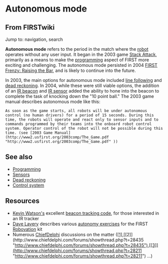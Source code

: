 # Autonomous mode

## From FIRSTwiki

Jump to: navigation, search

**Autonomous mode** refers to the period in the match where the [robot](Robot "Robot") operates without any user input. It began in the 2003 game [Stack Attack](Stack_Attack "Stack Attack"), primarily as a means to make the [programming](Programming "Programming") aspect of FIRST more exciting and challenging. The autonomous mode persisted in 2004 [FIRST Frenzy: Raising the Bar](FIRST_Frenzy:_Raising_the_Bar "FIRST Frenzy: Raising the Bar"), and is likely to continue into the future.

In 2003, the main options for autonomous mode included [line following](Line_following "Line following") and [dead reckoning](Dead_reckoning "Dead reckoning"). In 2004, while these were still viable options, the addition of an [IR beacon](IR_beacon "IR beacon") and [IR sensor](IR_sensor "IR sensor") added the ability to hone into the beacon to complete the task of knocking down the "10 point ball." The 2003 game manual describes autonomous mode like this:

```
As soon as the game starts, all robots will be under autonomous control (no human drivers) for a period of 15 seconds. During this time, the robots will operate and react only to sensor inputs and to commands programmed by their teams into the onboard robot control system. Operator control of the robot will not be possible during this time. (see [2003 Game Manual](http://www2.usfirst.org/2003comp/The_Game.pdf "http://www2.usfirst.org/2003comp/The_Game.pdf" )) 
```

## See also

- [Programming](Programming "Programming")
- [Sensors](Sensors "Sensors")
- [Dead reckoning](Dead_reckoning "Dead reckoning")
- [Control system](Control_system "Control system")

## Resources

- [Kevin Watson's](Kevin_Watson "Kevin Watson") excellent [beacon tracking code](http://kevin.org/frc/ "http://kevin.org/frc/"), for those interested in an IR tracker
- [Dave Lavery](Dave_Lavery "Dave Lavery") describes various [autonomy exercises](http://www.usfirst.org/robotics/robovation/primer/Autonomy.htm "http://www.usfirst.org/robotics/robovation/primer/Autonomy.htm") for the FIRST [Robovation](robovation) kit
- Numerous [ChiefDelphi](ChiefDelphi "ChiefDelphi") discussions on the matter ([[1]](http://www.chiefdelphi.com/forums/showthread.php?t=26774 "http://www.chiefdelphi.com/forums/showthread.php?t=26774"),[[2]](http://www.chiefdelphi.com/forums/showthread.php?t=28435 "http://www.chiefdelphi.com/forums/showthread.php?t=28435"),[[3]](http://www.chiefdelphi.com/forums/showthread.php?t=28211 "http://www.chiefdelphi.com/forums/showthread.php?t=28211") ...)

